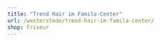 ```yaml
---
title: "Trend Hair im Famila-Center"
url: /westerstede/trend-hair-im-famila-center/
shop: Friseur
---
```

